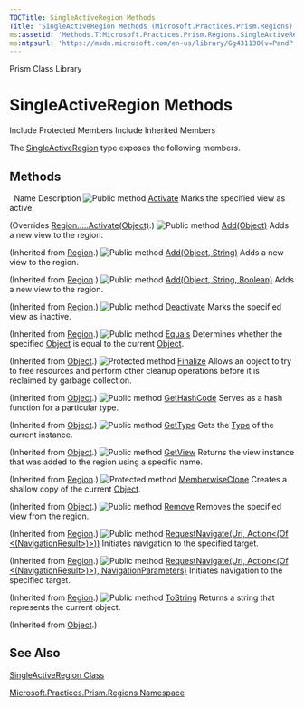 ```yaml
---
TOCTitle: SingleActiveRegion Methods
Title: 'SingleActiveRegion Methods (Microsoft.Practices.Prism.Regions)'
ms:assetid: 'Methods.T:Microsoft.Practices.Prism.Regions.SingleActiveRegion'
ms:mtpsurl: 'https://msdn.microsoft.com/en-us/library/Gg431130(v=PandP.50)'
---
```


Prism Class Library

SingleActiveRegion Methods
==========================

Include Protected Members
Include Inherited Members

The [SingleActiveRegion](https://msdn.microsoft.com/t:microsoft.practices.prism.regions.singleactiveregion) type exposes the following members.

Methods
-------

<span id="methodTableToggle"></span>
 
Name
Description
![](https://msdn.microsoft.com/en-us/Gg431130.pubmethod(en-us,PandP.50).gif "Public method")
[Activate](https://msdn.microsoft.com/m:microsoft.practices.prism.regions.singleactiveregion.activate(system.object))
Marks the specified view as active.

(Overrides [Region..::.Activate(Object)](https://msdn.microsoft.com/m:microsoft.practices.prism.regions.region.activate(system.object)).)
![](https://msdn.microsoft.com/en-us/Gg431130.pubmethod(en-us,PandP.50).gif "Public method")
[Add(Object)](https://msdn.microsoft.com/m:microsoft.practices.prism.regions.region.add(system.object))
Adds a new view to the region.

(Inherited from [Region](https://msdn.microsoft.com/t:microsoft.practices.prism.regions.region).)
![](https://msdn.microsoft.com/en-us/Gg431130.pubmethod(en-us,PandP.50).gif "Public method")
[Add(Object, String)](https://msdn.microsoft.com/m:microsoft.practices.prism.regions.region.add(system.object%2csystem.string))
Adds a new view to the region.

(Inherited from [Region](https://msdn.microsoft.com/t:microsoft.practices.prism.regions.region).)
![](https://msdn.microsoft.com/en-us/Gg431130.pubmethod(en-us,PandP.50).gif "Public method")
[Add(Object, String, Boolean)](https://msdn.microsoft.com/m:microsoft.practices.prism.regions.region.add(system.object%2csystem.string%2csystem.boolean))
Adds a new view to the region.

(Inherited from [Region](https://msdn.microsoft.com/t:microsoft.practices.prism.regions.region).)
![](https://msdn.microsoft.com/en-us/Gg431130.pubmethod(en-us,PandP.50).gif "Public method")
[Deactivate](https://msdn.microsoft.com/m:microsoft.practices.prism.regions.region.deactivate(system.object))
Marks the specified view as inactive.

(Inherited from [Region](https://msdn.microsoft.com/t:microsoft.practices.prism.regions.region).)
![](https://msdn.microsoft.com/en-us/Gg431130.pubmethod(en-us,PandP.50).gif "Public method")
[Equals](http://msdn2.microsoft.com/en-us/library/bsc2ak47)
Determines whether the specified [Object](http://msdn2.microsoft.com/en-us/library/e5kfa45b) is equal to the current [Object](http://msdn2.microsoft.com/en-us/library/e5kfa45b).

(Inherited from [Object](http://msdn2.microsoft.com/en-us/library/e5kfa45b).)
![](https://msdn.microsoft.com/en-us/Gg431130.protmethod(en-us,PandP.50).gif "Protected method")
[Finalize](http://msdn2.microsoft.com/en-us/library/4k87zsw7)
Allows an object to try to free resources and perform other cleanup operations before it is reclaimed by garbage collection.

(Inherited from [Object](http://msdn2.microsoft.com/en-us/library/e5kfa45b).)
![](https://msdn.microsoft.com/en-us/Gg431130.pubmethod(en-us,PandP.50).gif "Public method")
[GetHashCode](http://msdn2.microsoft.com/en-us/library/zdee4b3y)
Serves as a hash function for a particular type.

(Inherited from [Object](http://msdn2.microsoft.com/en-us/library/e5kfa45b).)
![](https://msdn.microsoft.com/en-us/Gg431130.pubmethod(en-us,PandP.50).gif "Public method")
[GetType](http://msdn2.microsoft.com/en-us/library/dfwy45w9)
Gets the [Type](http://msdn2.microsoft.com/en-us/library/42892f65) of the current instance.

(Inherited from [Object](http://msdn2.microsoft.com/en-us/library/e5kfa45b).)
![](https://msdn.microsoft.com/en-us/Gg431130.pubmethod(en-us,PandP.50).gif "Public method")
[GetView](https://msdn.microsoft.com/m:microsoft.practices.prism.regions.region.getview(system.string))
Returns the view instance that was added to the region using a specific name.

(Inherited from [Region](https://msdn.microsoft.com/t:microsoft.practices.prism.regions.region).)
![](https://msdn.microsoft.com/en-us/Gg431130.protmethod(en-us,PandP.50).gif "Protected method")
[MemberwiseClone](http://msdn2.microsoft.com/en-us/library/57ctke0a)
Creates a shallow copy of the current [Object](http://msdn2.microsoft.com/en-us/library/e5kfa45b).

(Inherited from [Object](http://msdn2.microsoft.com/en-us/library/e5kfa45b).)
![](https://msdn.microsoft.com/en-us/Gg431130.pubmethod(en-us,PandP.50).gif "Public method")
[Remove](https://msdn.microsoft.com/m:microsoft.practices.prism.regions.region.remove(system.object))
Removes the specified view from the region.

(Inherited from [Region](https://msdn.microsoft.com/t:microsoft.practices.prism.regions.region).)
![](https://msdn.microsoft.com/en-us/Gg431130.pubmethod(en-us,PandP.50).gif "Public method")
[RequestNavigate(Uri, Action&lt;(Of &lt;(NavigationResult&gt;)&gt;))](https://msdn.microsoft.com/m:microsoft.practices.prism.regions.region.requestnavigate(system.uri%2csystem.action%7bmicrosoft.practices.prism.regions.navigationresult%7d))
Initiates navigation to the specified target.

(Inherited from [Region](https://msdn.microsoft.com/t:microsoft.practices.prism.regions.region).)
![](https://msdn.microsoft.com/en-us/Gg431130.pubmethod(en-us,PandP.50).gif "Public method")
[RequestNavigate(Uri, Action&lt;(Of &lt;(NavigationResult&gt;)&gt;), NavigationParameters)](https://msdn.microsoft.com/m:microsoft.practices.prism.regions.region.requestnavigate(system.uri%2csystem.action%7bmicrosoft.practices.prism.regions.navigationresult%7d%2cmicrosoft.practices.prism.regions.navigationparameters))
Initiates navigation to the specified target.

(Inherited from [Region](https://msdn.microsoft.com/t:microsoft.practices.prism.regions.region).)
![](https://msdn.microsoft.com/en-us/Gg431130.pubmethod(en-us,PandP.50).gif "Public method")
[ToString](http://msdn2.microsoft.com/en-us/library/7bxwbwt2)
Returns a string that represents the current object.

(Inherited from [Object](http://msdn2.microsoft.com/en-us/library/e5kfa45b).)

See Also
--------

<span id="seeAlsoToggle"></span>
[SingleActiveRegion Class](https://msdn.microsoft.com/t:microsoft.practices.prism.regions.singleactiveregion)

[Microsoft.Practices.Prism.Regions Namespace](https://msdn.microsoft.com/n:microsoft.practices.prism.regions)
